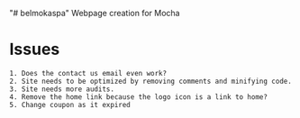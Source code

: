 "# belmokaspa" 
Webpage creation for Mocha

# Issues

    1. Does the contact us email even work?
    2. Site needs to be optimized by removing comments and minifying code.
    3. Site needs more audits.
    4. Remove the home link because the logo icon is a link to home?
    5. Change coupon as it expired